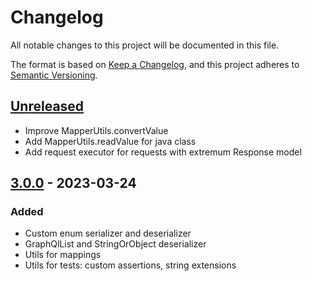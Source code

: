 # Changelog

All notable changes to this project will be documented in this file.

The format is based on [Keep a Changelog](https://keepachangelog.com/en/1.0.0/),
and this project adheres to [Semantic Versioning](https://semver.org/spec/v2.0.0.html).

## [Unreleased]

- Improve MapperUtils.convertValue 
- Add MapperUtils.readValue for java class
- Add request executor for requests with extremum Response model

## [3.0.0] - 2023-03-24

### Added

- Custom enum serializer and deserializer
- GraphQlList and StringOrObject deserializer
- Utils for mappings
- Utils for tests: custom assertions, string extensions

[unreleased]: https://github.com/smekalka/extremum-tools/compare/v3.0.0...HEAD
[3.0.0]: https://github.com/smekalka/extremum-tools/releases/tag/v3.0.0